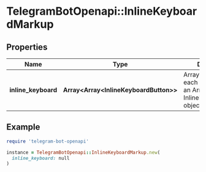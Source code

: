 # TelegramBotOpenapi::InlineKeyboardMarkup

## Properties

| Name | Type | Description | Notes |
| ---- | ---- | ----------- | ----- |
| **inline_keyboard** | **Array&lt;Array&lt;InlineKeyboardButton&gt;&gt;** | Array of button rows, each represented by an Array of InlineKeyboardButton objects |  |

## Example

```ruby
require 'telegram-bot-openapi'

instance = TelegramBotOpenapi::InlineKeyboardMarkup.new(
  inline_keyboard: null
)
```

